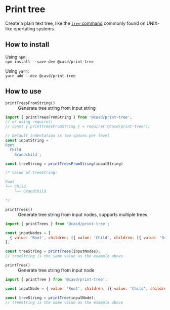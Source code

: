 # Print tree

Create a plain text tree, like the [`tree` command](https://en.wikipedia.org/wiki/Tree_(command))
commonly found on UNIX-like opertating systems.

## How to install

Using `npm`:  
`npm install --save-dev @casd/print-tree`

Using `yarn`:  
`yarn add --dev @casd/print-tree`

## How to use

<dl>
  <dt><code>printTreesFromString()</code></dt>
  <dd>Generate tree string from input string</dd>
</dl>

```javascript
import { printTreesFromString } from '@casd/print-tree';
// or using require()
// const { printTreesFromString } = require('@casd/print-tree');

// Default indentation is two spaces per level
const inputString = `
Root
  Child
    Grandchild`;

const treeString = printTreesFromString(inputString)

/* Value of treeString:

Root
└── Child
    └── Grandchild

*/
```

<dl>
  <dt><code>printTrees()</code></dt>
  <dd>Generate tree string from input nodes, supports multiple trees</dd>
</dl>

```javascript
import { printTrees } from '@casd/print-tree';

const inputNodes = [
  { value: 'Root', children: [{ value: 'Child', children: [{ value: 'Grandchild' }] }] }
];

const treeString = printTrees(inputNodes);
// treeString is the same value as the example above
```

<dl>
  <dt><code>printTree()</code></dt>
  <dd>Generate tree string from input node</dd>
</dl>

```javascript
import { printTree } from '@casd/print-tree';

const inputNode = { value: 'Root', children: [{ value: 'Child', children: [{ value: 'Grandchild' }] }] };

const treeString = printTree(inputNode);
// treeString is the same value as the example above
```
